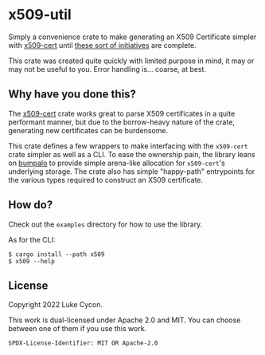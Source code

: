 x509-util
=========

Simply a convenience crate to make generating an X509 Certificate simpler with
[x509-cert](https://docs.rs/x509-cert) until [these sort of
initiatives](https://github.com/RustCrypto/formats/issues/700) are complete.

This crate was created quite quickly with limited purpose in mind, it may or
may not be useful to you. Error handling is... coarse, at best.

## Why have you done this?

The [x509-cert](https://docs.rs/x509-cert) crate works great to parse X509
certificates in a quite performant manner, but due to the borrow-heavy nature
of the crate, generating new certificates can be burdensome.

This crate defines a few wrappers to make interfacing with the `x509-cert`
crate simpler as well as a CLI. To ease the ownership pain, the library leans
on [bumpalo](https://docs.rs/bumpalo) to provide simple arena-like allocation
for `x509-cert`'s underlying storage. The crate also has simple "happy-path"
entrypoints for the various types required to construct an X509 certificate.

## How do?

Check out the `examples` directory for how to use the library.

As for the CLI:

```
$ cargo install --path x509
$ x509 --help
```

## License

Copyright 2022 Luke Cycon.

This work is dual-licensed under Apache 2.0 and MIT.
You can choose between one of them if you use this work.

`SPDX-License-Identifier: MIT OR Apache-2.0`
